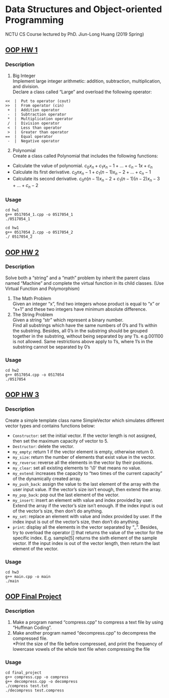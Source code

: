 # Data Structures and Object-oriented Programming 
NCTU CS Course lectured by PhD. Jiun-Long Huang (2019 Spring)

## [OOP HW 1](https://github.com/yitinghung/Data-Structures-and-Object-Oriented-Programming/tree/main/hw1)
### Description
1. Big Integer    
Implement large integer arithmetic: addition, subtraction, multiplication, and division.    
Declare a class called “Large” and overload the following operator:      
```
<<  |  Put to operator (cout)  
>>  |  From operator (cin)  
 +  |  Addition operator   
 -  |  Subtraction operator   
 *  |  Multiplication operator   
 /  |  Division operator   
 <  |  Less than operator  
 >  |  Greater than operator  
==  |  Equal operator  
 -  |  Negative operator
```
    
2. Polynomial   
Create a class called Polynomial that includes the following functions:
* Calculate the value of polynomial.
  $c_0x_n + c_1x_n−1 + ... + c_n−1x + c_n$
* Calculate its first derivative.
  $c_0nx_n−1 + c_1(n−1)x_n−2 + ... + c_n−1$
* Calculate its second derivative.
  $c_0n(n − 1)x_n−2 + c_1(n−1)(n−2)x_n−3 + ... + c_n−2$
     
### Usage
```
cd hw1
g++ 0517054_1.cpp -o 0517054_1
./0517054_1
```
```
cd hw1
g++ 0517054_2.cpp -o 0517054_2
./ 0517054_2
```

## [OOP HW 2](https://github.com/yitinghung/Data-Structures-and-Object-Oriented-Programming/tree/main/hw2)
### Description
Solve both a “string” and a “math” problem by inherit the parent class named “Machine” and complete the virtual function in its child classes. (Use Virtual Function and Polymorphism)       
1. The Math Problem     
Given an integer “x”, find two integers whose product is equal to “x” or “x+1” and these two integers have minimum absolute difference.       
2. The String Problem      
Given a string “str” which represent a binary number.      
Find all substrings which have the same numbers of 0’s and 1’s within the substring. Besides, all 0’s in the substring should be grouped together in the substring, without being separated by any 1’s. e.g.001100 is not allowed. Same restrictions above apply to 1’s, where 1’s in the substring cannot be separated by 0’s      
     
### Usage
```
cd hw2
g++ 0517054.cpp -o 0517054
./0517054
```

## [OOP HW 3](https://github.com/yitinghung/Data-Structures-and-Object-Oriented-Programming/tree/main/hw3)
### Description
Create a simple template class name SimpleVector which simulates different vector types and contains functions below:    
* `Constructor`: set the initial vector. If the vector length is not assigned, then set the maximum capacity of vector to 5.
* `Destructor`: delete the vector.
* `my_empty`: return 1 if the vector element is empty, otherwise return 0.
* `my_size`: return the number of elements that exist value in the vector.
* `my_reverse`: reverse all the elements in the vector by their positions.
* `my_clear`: set all existing elements to '\0' that means no value.
* `my_extend`: increases the capacity to “two times of the current capacity” of the dynamically created array.
* `my_push_back`: assign the value to the last element of the array with the user input value. If the vector’s size isn’t enough, then extend the array.
* `my_pop_back`: pop out the last element of the vector.
* `my_insert`: insert an element with value and index provided by user. Extend the array if the vector’s size isn’t enough. If the index input is out
of the vector’s size, then don’t do anything.
* `my_set`: replace an element with value and index provided by user. If the index input is out of the vector’s size, then don’t do anything.
* `print`: display all the elements in the vector separated by “_”. Besides, try to overload the operator [] that returns the value of the vector for the specific index. E.g. sample[5] returns the sixth element of the sample vector. If the input index is out of the vector length, then return the last element of the vector.
      
### Usage
```
cd hw3
g++ main.cpp -o main
./main
```

## [OOP Final Project](https://github.com/yitinghung/Data-Structures-and-Object-Oriented-Programming/tree/main/final_project)
### Description
1. Make a program named “compress.cpp” to compress a text file by using “Huffman Coding”.    
2. Make another program named “decompress.cpp” to decompress the compressed file.     
\*Print the size of the file before compressed, and print the frequency of lowercase vowels of the whole text file when compressing the file

### Usage
```
cd final_project
g++ compress.cpp -o compress
g++ decompress.cpp -o decompress
./compress test.txt              
./decompress test.compress
```
